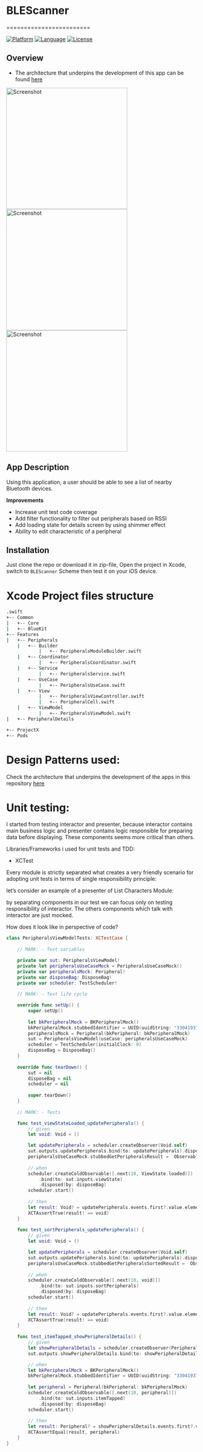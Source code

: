 # BLEScanner
========================

[![Platform](http://img.shields.io/badge/platform-ios-blue.svg?style=flat
)](https://developer.apple.com/iphone/index.action)
[![Language](http://img.shields.io/badge/language-swift-brightgreen.svg?style=flat
)](https://developer.apple.com/swift)
[![License](http://img.shields.io/badge/license-MIT-lightgrey.svg?style=flat
)](http://mit-license.org)

## Overview

- The architecture that underpins the development of this app can be found [here](https://github.com/iSame7/BLEScanner/blob/master/Technical-Documents/Architecture.md)

<img src="/Assets/peripherals.png" alt="Screenshot" width="320px"/>

<img src="/Assets/peripheralDetails.png" alt="Screenshot" width="320px"/>

<img src="/Assets/BLEDisabled.png" alt="Screenshot" width="320px"/>

## App Description

Using this application, a user should be able to see a list of nearby Bluetooth devices.

**Improvements**
* Increase unit test code coverage
* Add filter functionality to filter out peripherals based on RSSI
* Add loading state for details screen by using shimmer effect
* Ability to edit characteristic of a peripheral

## Installation

Just clone the repo or download it in zip-file, Open the project in Xcode, switch to `BLEScanner` Scheme then test it on your iOS device.

# Xcode Project files structure
```bash
.swift
+-- Common
|   +-- Core
|   +-- BlueKit
+-- Features
|   +-- Peripherals
    |   +-- Builder
            |   +-- PeripheralsModuleBuilder.swift
    |   +-- Coordinator
            |   +-- PeripheralsCoordinator.swift
    |   +-- Service
            |   +-- PeripheralsService.swift
    |   +-- UseCase
            |   +-- PeripheralsUseCase.swift
    |   +-- View
            |   +-- PeripheralsViewController.swift
            |   +-- PeripheralCell.swift            
    |   +-- ViewModel
            |   +-- PeripheralsViewModel.swift
|   +-- PeripheralDetails

+-- ProjectX
+-- Pods
```

# Design Patterns used:

Check the architecture that underpins the development of the apps in this repository [here](https://github.com/iSame7/BLEScanner/blob/master/Technical-Documents/Architecture.md)

# Unit testing:

I started from testing interactor and presenter, because interactor contains main business logic and presenter contains logic responsible for preparing data before displaying. These components seems more critical than others.

Libraries/Frameworks i used for unit tests and TDD:

* XCTest


Every module is strictly separated what creates a very friendly scenario for adopting unit tests in terms of single responsibility principle:

let’s consider an example of a presenter of List Characters Module:

by separating components in our test we can focus only on testing responsibility of interactor. The others components which talk with interactor are just mocked.

How does it look like in perspective of code?

```swift
class PeripheralsViewModelTests: XCTestCase {
    
    // MARK: - Test variables

    private var sut: PeripheralsViewModel!
    private let peripheralsUseCaseMock = PeripheralsUseCaseMock()
    private var peripheralsMock: Peripheral!
    private var disposeBag: DisposeBag!
    private var scheduler: TestScheduler!
    
    // MARK: - Test life cycle

    override func setUp() {
        super.setUp()
        
        let bkPeripheralMock = BKPeripheralMock()
        bkPeripheralMock.stubbedIdentifier = UUID(uuidString: "33041937-05b2-464a-98ad-3910cbe0d09e")
        peripheralsMock = Peripheral(bkPeripheral: bkPeripheralMock)
        sut = PeripheralsViewModel(useCase: peripheralsUseCaseMock)
        scheduler = TestScheduler(initialClock: 0)
        disposeBag = DisposeBag()
    }
    
    override func tearDown() {
        sut = nil
        disposeBag = nil
        scheduler = nil
        
        super.tearDown()
    }
    
    // MARK: - Tests

    func test_viewStateLoaded_updatePeripherals() {
        // given
        let void: Void = ()

        let updatePeripherals = scheduler.createObserver(Void.self)
        sut.outputs.updatePeripherals.bind(to: updatePeripherals).disposed(by: disposeBag)
        peripheralsUseCaseMock.stubbedGetPeripheralsResult =  Observable.just(([peripheralsMock], nil))
        
        // when
        scheduler.createColdObservable([.next(10, ViewState.loaded)])
            .bind(to: sut.inputs.viewState)
            .disposed(by: disposeBag)
        scheduler.start()
        
        // then
        let result: Void? = updatePeripherals.events.first?.value.element!
        XCTAssertTrue(result! == void)
    }
    
    func test_sortPeripherals_updatePeripherals() {
        // given
        let void: Void = ()

        let updatePeripherals = scheduler.createObserver(Void.self)
        sut.outputs.updatePeripherals.bind(to: updatePeripherals).disposed(by: disposeBag)
        peripheralsUseCaseMock.stubbedGetPeripheralsSortedResult =  Observable.just(([peripheralsMock]))
        
        // when
        scheduler.createColdObservable([.next(10, void)])
            .bind(to: sut.inputs.sortPeripherals)
            .disposed(by: disposeBag)
        scheduler.start()
        
        // then
        let result: Void? = updatePeripherals.events.first?.value.element!
        XCTAssertTrue(result! == void)
    }
    
    func test_itemTapped_showPeripheralDetails() {
        // given
        let showPeripheralDetails = scheduler.createObserver(Peripheral.self)
        sut.outputs.showPeripheralDetails.bind(to: showPeripheralDetails).disposed(by: disposeBag)

        // when
        let bkPeripheralMock = BKPeripheralMock()
        bkPeripheralMock.stubbedIdentifier = UUID(uuidString: "33041937-05b2-464a-98ad-3910cbe0d09e")
        
        let peripheral = Peripheral(bkPeripheral: bkPeripheralMock)
        scheduler.createColdObservable([.next(10, peripheral)])
            .bind(to: sut.inputs.itemTapped)
            .disposed(by: disposeBag)
        scheduler.start()
        
        // then
        let result: Peripheral? = showPeripheralDetails.events.first?.value.element!
        XCTAssertEqual(result, peripheral)
    }
}
```
